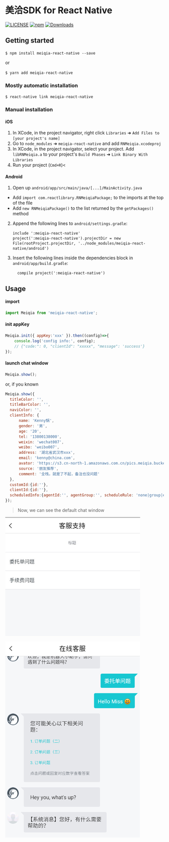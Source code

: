 # 美洽SDK for React Native

[![LICENSE](https://img.shields.io/badge/license-Anti%20996-blue.svg)](https://github.com/996icu/996.ICU/blob/master/LICENSE)
[![npm](https://img.shields.io/npm/v/meiqia-react-native.svg)](https://www.npmjs.com/package/meiqia-react-native)
[![Downloads](https://img.shields.io/npm/dm/meiqia-react-native.svg)](https://www.npmjs.com/package/meiqia-react-native)

## Getting started

`$ npm install meiqia-react-native --save`

or

`$ yarn add meiqia-react-native`

### Mostly automatic installation

`$ react-native link meiqia-react-native`

### Manual installation

#### iOS

1. In XCode, in the project navigator, right click `Libraries` ➜ `Add Files to [your project's name]`
2. Go to `node_modules` ➜ `meiqia-react-native` and add `RNMeiqia.xcodeproj`
3. In XCode, in the project navigator, select your project. Add `libRNMeiqia.a` to your project's `Build Phases` ➜ `Link Binary With Libraries`
4. Run your project (`Cmd+R`)<

#### Android

1. Open up `android/app/src/main/java/[...]/MainActivity.java`
  - Add `import com.reactlibrary.RNMeiqiaPackage;` to the imports at the top of the file
  - Add `new RNMeiqiaPackage()` to the list returned by the `getPackages()` method
2. Append the following lines to `android/settings.gradle`:
  	```
  	include ':meiqia-react-native'
  	project(':meiqia-react-native').projectDir = new File(rootProject.projectDir, '../node_modules/meiqia-react-native/android')
  	```
3. Insert the following lines inside the dependencies block in `android/app/build.gradle`:
  	```
      compile project(':meiqia-react-native')
  	```

## Usage

#### import
```javascript
import Meiqia from 'meiqia-react-native';
```

#### init appKey
```javascript
Meiqia.init({ appKey:'xxx' }).then((config)=>{
    console.log('config info:', config);
    // {"code:": 0, "clientId": "xxxxx", "message": 'success'}
});
```

#### launch chat window
```javascript
Meiqia.show(); 
```
or, if you known

```javascript
Meiqia.show({
  titleColor: '',
  titleBarColor: '', 
  naviColor: '', 
  clientInfo: {
      name: 'Kenny锅',
      gender: '男',
      age: '20',
      tel: '13800138000',
      weixin: 'wechat007',
      weibo: 'weibo007',
      address: '湖北省武汉市xxx',
      email: 'kenny@china.com',
      avator: 'https://s3.cn-north-1.amazonaws.com.cn/pics.meiqia.bucket/1dee88eabfbd7bd4',
      source: '朋友推荐',
      comment: '全栈，就是了不起，备注也没问题'
  }, 
  customId:{id:''}, 
  clientId:{id:''}, 
  scheduledInfo:{agentId:'', agentGroup:'', scheduleRule: 'none|group|enterprise', },
});
```

> Now, we can see the default chat window

![](./screenshot/screenshot1.png)

![](./screenshot/screenshot2.png)

